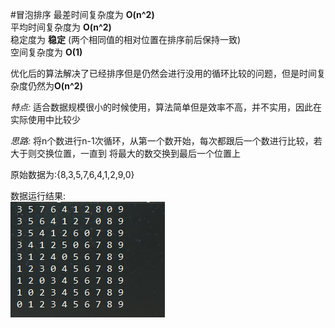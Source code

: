 #冒泡排序
最差时间复杂度为 **O(n^2)**  
平均时间复杂度为 **O(n^2)**  
稳定度为 **稳定** (两个相同值的相对位置在排序前后保持一致)  
空间复杂度为 **O(1)**

优化后的算法解决了已经排序但是仍然会进行没用的循环比较的问题，但是时间复杂度仍然为**O(n^2)**

*特点:* 适合数据规模很小的时候使用，算法简单但是效率不高，并不实用，因此在实际使用中比较少  

*思路:* 将n个数进行n-1次循环，从第一个数开始，每次都跟后一个数进行比较，若大于则交换位置，一直到
将最大的数交换到最后一个位置上

原始数据为:{8,3,5,7,6,4,1,2,9,0} 
 
数据运行结果:  
![Result](bubbleResult.png)
